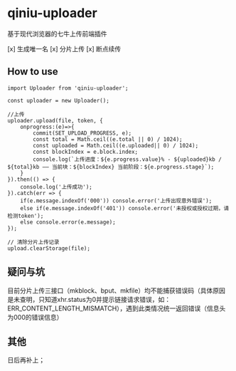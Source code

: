 # qiniu-uploader
基于现代浏览器的七牛上传前端插件

[x] 生成唯一名
[x] 分片上传
[x] 断点续传

## How to use
```
import Uploader from 'qiniu-uploader';

const uploader = new Uploader();

//上传
uploader.upload(file, token, {
    onprogress:(e)=>{
        commit(SET_UPLOAD_PROGRESS, e);
        const total = Math.ceil((e.total || 0) / 1024);
        const uploaded = Math.ceil((e.uploaded|| 0) / 1024);
        const blockIndex = e.block.index;
        console.log(`上传进度：${e.progress.value}% - ${uploaded}kb / ${total}kb —— 当前块：${blockIndex} 当前阶段：${e.progress.stage}`);
    }
}).then(() => {
    console.log('上传成功');
}).catch(err => {
    if(e.message.indexOf('000')) console.error('上传出现意外错误');
    else if(e.message.indexOf('401')) console.error('未授权或授权过期，请检测token');
    else console.error(e.message);
});

// 清除分片上传记录
upload.clearStorage(file);
```


## 疑问与坑
目前分片上传三接口（mkblock、bput、mkfile）均不能捕获错误码（具体原因是未查明，只知道xhr.status为0并提示链接请求错误，如：ERR_CONTENT_LENGTH_MISMATCH），遇到此类情况统一返回错误（信息头为000的错误信息）

## 其他
日后再补上；